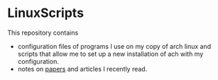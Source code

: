 # LinuxScripts
This repository contains 
  - configuration files of programs I use on my copy of arch linux and scripts that allow me to set up a new installation of ach with my configuration.
  - notes on [papers](readings) and articles I recently read.
